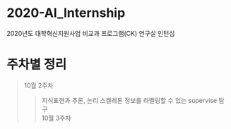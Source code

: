 # 2020-AI_Internship
2020년도 대학혁신지원사업 비교과 프로그램(CK) 연구실 인턴십

# 주차별 정리
>10월 2주차  
>>지식표현과 추론, 논리
>>스켈레톤 정보를 라벨링할 수 있는 supervise 탐구  
>10월 3주차 
